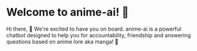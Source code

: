# Welcome to anime-ai! 🍡

Hi there, 👋 We're excited to have you on board. anime-ai is a powerful chatbot designed to help you for accountability, friendship and answering questions based on anime lore aka manga! 🐉


